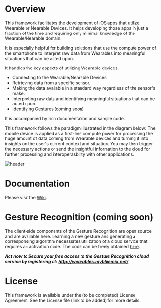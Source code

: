 # Overview
This framework facilitates the development of iOS apps that utilize Wearable or Nearable Devices. It helps developing those apps in just a fraction of the time and requiring only minimal knowledge of the Wearable/Nearable domain.

It is especially helpful for building solutions that use the compute power of the smartphone to interpret raw data from Wearables into meaningful situations that can be acted upon.

It handles the key aspects of utilizing Wearable devices:
- Connecting to the Wearable/Nearable Devices.
- Retrieving data from a specific sensor.
- Making the data available in a standard way regardless of the sensor's make.
- Interpreting raw data and identifying meaningful situations that can be acted upon.
- Identifying Gestures (coming soon)

It is accompanied by rich documentation and sample code.

This framework follows the paradigm illustrated in the diagram below: 
The mobile device is applied as a first-line compute power for processing the huge amount of data coming from Wearable devices and turning it into insights on the user's current context and situation. You may then trigger the necessary actions or send the insightful information to the cloud for further processing and interoperasbility with other applications.

![header](https://cloud.githubusercontent.com/assets/16938963/12744518/6b4d7b82-c99d-11e5-9a1c-8867a2dc4179.png)


# Documentation
Please visit the [Wiki](https://github.com/ibm-wearables-sdk-for-mobile/ios/wiki).

# Gesture Recognition (coming soon)
The client-side components of the Gesture Recognition are open source and are available here. Learning a new gesture and generating a corresponding algorithm necessiates utilization of a cloud service that requires an activation code. The code can be freely obtained [here](http://wearables.mybluemix.net/).

***Act now to Secure your free access to the Gesture Recognition cloud service by registering at: http://wearables.mybluemix.net/*** 

# License
This framework is available under the (to be completed) License Agreement. See the License file (link to be added) for more details.